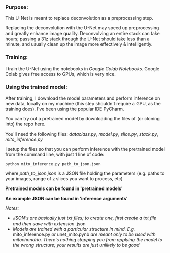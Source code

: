 ### Purpose:
This U-Net is meant to replace deconvolution as a preprocessing step. 

Replacing the deconvolution with the U-Net may speed up preprocessing and greatly enhance image quality. Deconvolving an entire stack can take hours; passing a 31z stack through the U-Net should take less than a minute, and usually clean up the image more effectively & intelligently.

### Training:
I train the U-Net using the notebooks in _Google Colab Notebooks_. Google Colab gives free access to GPUs, which is very nice.

### Using the trained model:
After training, I download the model parameters and perform inference on new data, locally on my machine (this step shouldn't require a GPU, as the training does). I've been using the popular IDE PyCharm.

You can try out a pretrained model by downloading the files of (or cloning into) the repo here. 

You'll need the following files: _dataclass.py_, _model.py_, _slice.py_, _stack.py_, _mito_inference.py_

I setup the files so that you can perform inference with the pretrained model from the command line, with just 1 line of code:

```
python mito_inference.py path_to_json.json
```

where _path_to_json.json_ is a JSON file holding the parameters (e.g. paths to your images, range of z slices you want to process, etc)

__Pretrained models can be found in 'pretrained models'__

__An example JSON can be found in 'inference arguments'__

_Notes:_ 
  * _JSON's are basically just txt files; to create one, first create a txt file and then save with extension_ .json
  * _Models are trained with a particular structure in mind. E.g._ mito_inference.py _or_ unet_mito.pynb _are meant only to be used with mitochondria. There's nothing stopping you from applying the model to the wrong structure; your results are just unlikely to be good_
